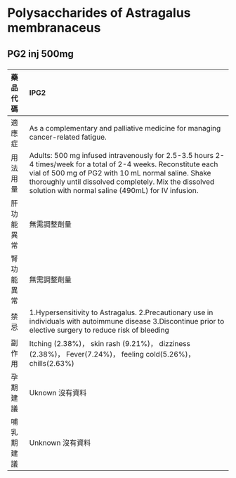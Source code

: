 # Polysaccharides of Astragalus membranaceus

## PG2 inj 500mg

##### 

| 藥品代碼   | IPG2                                                                                                                                                                                                                                                                                  |
|:-----------|:--------------------------------------------------------------------------------------------------------------------------------------------------------------------------------------------------------------------------------------------------------------------------------------|
| 適應症     | As a complementary and palliative medicine for managing cancer-related fatigue.                                                                                                                                                                                                       |
| 用法用量   | Adults: 500 mg infused intravenously for 2.5-3.5 hours 2-4 times/week for a total of 2-4 weeks. Reconstitute each vial of 500 mg of PG2 with 10 mL normal saline. Shake thoroughly until dissolved completely. Mix the dissolved solution with normal saline (490mL) for IV infusion. |
| 肝功能異常 | 無需調整劑量                                                                                                                                                                                                                                                                          |
| 腎功能異常 | 無需調整劑量                                                                                                                                                                                                                                                                          |
| 禁忌       | 1.Hypersensitivity to Astragalus. 2.Precautionary use in individuals with autoimmune disease 3.Discontinue prior to elective surgery to reduce risk of bleeding                                                                                                                       |
| 副作用     | Itching (2.38%)， skin rash (9.21%)， dizziness (2.38%)， Fever(7.24%)， feeling cold(5.26%)， chills(2.63%)                                                                                                                                                                          |
| 孕期建議   | Uknown 沒有資料                                                                                                                                                                                                                                                                       |
| 哺乳期建議 | Unknown 沒有資料                                                                                                                                                                                                                                                                      |

